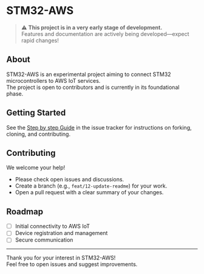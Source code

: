 # STM32-AWS

> ⚠️ **This project is in a very early stage of development.**  
> Features and documentation are actively being developed—expect rapid changes!

## About

STM32-AWS is an experimental project aiming to connect STM32 microcontrollers to AWS IoT services.  
The project is open to contributors and is currently in its foundational phase.

## Getting Started

See the [Step by step Guide](https://github.com/Torchikaii/STM32-AWS/issues/15) in the issue tracker for instructions on forking, cloning, and contributing.

## Contributing

We welcome your help!  
- Please check open issues and discussions.
- Create a branch (e.g., `feat/12-update-readme`) for your work.
- Open a pull request with a clear summary of your changes.

## Roadmap

- [ ] Initial connectivity to AWS IoT
- [ ] Device registration and management
- [ ] Secure communication

---

Thank you for your interest in STM32-AWS!  
Feel free to open issues and suggest improvements.
